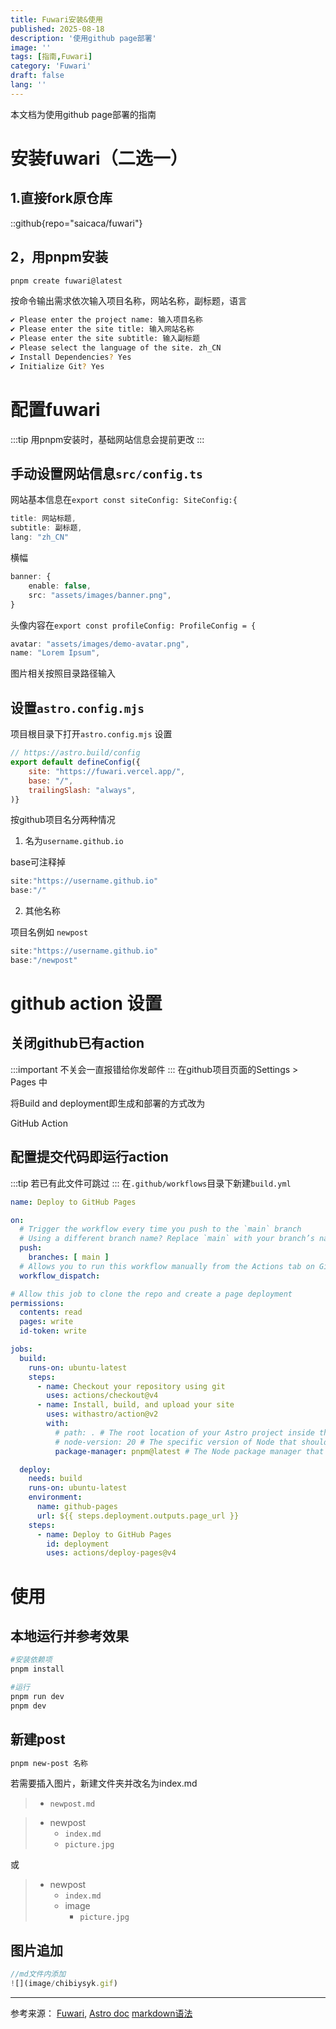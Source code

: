 ```yaml
---
title: Fuwari安装&使用
published: 2025-08-18
description: '使用github page部署'
image: ''
tags: [指南,Fuwari]
category: 'Fuwari'
draft: false 
lang: ''
---
```

本文档为使用github page部署的指南
# 安装fuwari（二选一）
## 1.直接fork原仓库
::github{repo="saicaca/fuwari"}

## 2，用pnpm安装
```bash
pnpm create fuwari@latest
```
按命令输出需求依次输入项目名称，网站名称，副标题，语言
```bash
✔ Please enter the project name: 输入项目名称
✔ Please enter the site title: 输入网站名称
✔ Please enter the site subtitle: 输入副标题
✔ Please select the language of the site. zh_CN
✔ Install Dependencies? Yes
✔ Initialize Git? Yes
```


# 配置fuwari
:::tip
用pnpm安装时，基础网站信息会提前更改
:::

## 手动设置网站信息``src/config.ts``

网站基本信息在``export const siteConfig: SiteConfig:{``
``` ts "网站标题" "副标题"
title: 网站标题,
subtitle: 副标题,
lang: "zh_CN"
```

横幅
```ts "banner.png"
banner: {
    enable: false,
    src: "assets/images/banner.png", 
}
```

头像内容在``export const profileConfig: ProfileConfig = {``
```ts "demo-avatar.png" "Lorem Ipsum"
avatar: "assets/images/demo-avatar.png",
name: "Lorem Ipsum",
```
图片相关按照目录路径输入


## 设置``astro.config.mjs``
项目根目录下打开``astro.config.mjs``
设置
```mjs "https://fuwari.vercel.app/" ""/""
// https://astro.build/config
export default defineConfig({
	site: "https://fuwari.vercel.app/",
	base: "/",
	trailingSlash: "always",
)}
```
按github项目名分两种情况
1. 名为``username.github.io``

base可注释掉
```mjs "base:"/""
site:"https://username.github.io"
base:"/"
```
2. 其他名称

项目名例如 ``newpost``
```mjs "base:"/newpost""
site:"https://username.github.io"
base:"/newpost"
```

# github action 设置
## 关闭github已有action
:::important
不关会一直报错给你发邮件
:::
在github项目页面的Settings > Pages 中

将Build and deployment即生成和部署的方式改为

GitHub Action
## 配置提交代码即运行action
:::tip
若已有此文件可跳过
:::
在``.github/workflows``目录下新建``build.yml``

```yml
name: Deploy to GitHub Pages

on:
  # Trigger the workflow every time you push to the `main` branch
  # Using a different branch name? Replace `main` with your branch’s name
  push:
    branches: [ main ]
  # Allows you to run this workflow manually from the Actions tab on GitHub.
  workflow_dispatch:

# Allow this job to clone the repo and create a page deployment
permissions:
  contents: read
  pages: write
  id-token: write

jobs:
  build:
    runs-on: ubuntu-latest
    steps:
      - name: Checkout your repository using git
        uses: actions/checkout@v4
      - name: Install, build, and upload your site
        uses: withastro/action@v2
        with:
          # path: . # The root location of your Astro project inside the repository. (optional)
          # node-version: 20 # The specific version of Node that should be used to build your site. Defaults to 20. (optional)
          package-manager: pnpm@latest # The Node package manager that should be used to install dependencies and build your site. Automatically detected based on your lockfile. (optional)

  deploy:
    needs: build
    runs-on: ubuntu-latest
    environment:
      name: github-pages
      url: ${{ steps.deployment.outputs.page_url }}
    steps:
      - name: Deploy to GitHub Pages
        id: deployment
        uses: actions/deploy-pages@v4
```

# 使用
## 本地运行并参考效果
```bash
#安装依赖项
pnpm install

#运行
pnpm run dev
pnpm dev

```


## 新建post

```bash 
pnpm new-post 名称
```

若需要插入图片，新建文件夹并改名为index.md

>* `newpost.md`

>- newpost
>   - `index.md`
>   - `picture.jpg`

或
>- newpost
>   - `index.md`
>   - image
>       - `picture.jpg`


## 图片追加
```ts
//md文件内添加
![](image/chibiysyk.gif)
```

---
参考来源：
[Fuwari](https://github.com/saicaca/fuwari),
[Astro doc](https://docs.astro.build/en/getting-started/)
[markdown语法](https://markdown.com.cn/basic-syntax/)
